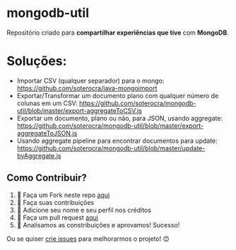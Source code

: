 # mongodb-util

Repositório criado para **compartilhar experiências que tive** com **MongoDB**.

# Soluções:

- Importar CSV (qualquer separador) para o mongo: https://github.com/soterocra/java-mongoimport
- Exportar/Transformar um documento plano com qualquer número de colunas em um CSV: https://github.com/soterocra/mongodb-util/blob/master/export-aggregateToCSV.js
- Exportar um documento, plano ou não, para JSON, usando aggregate: https://github.com/soterocra/mongodb-util/blob/master/export-aggregateToJSON.js
- Usando aggregate pipeline para encontrar documentos para update: https://github.com/soterocra/mongodb-util/blob/master/update-byAggregate.js



## Como Contribuir?

1. 🍴 Faça um Fork neste repo [aqui](https://github.com/soterocra/mongodb-util#fork-destination-box)
2. 🔨 Faça suas contribuições
3. 👥 Adicione seu nome e seu perfil nos créditos
4. 🔧 Faça um pull request [aqui](https://github.com/soterocra/mongodb-util/compare)
5. 🎉 Analisamos as constribuições e aprovamos! Sucesso!

Ou se quiser [crie issues](https://github.com/soterocra/mongodb-util/issues) para melhorarmos o projeto! 😊
